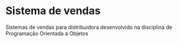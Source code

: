 # Sistema de vendas

Sistemas de vendas para distribuidora 
desenvolvido na disciplina de Programação Orientada a Objetos